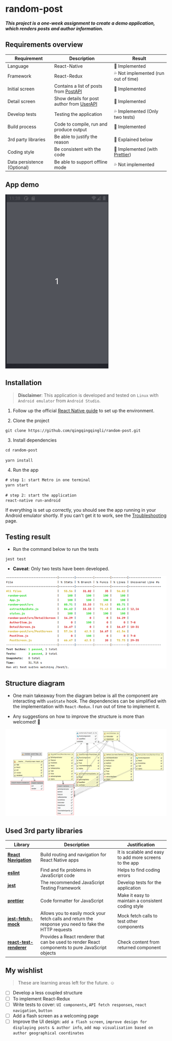 # random-post

***This project is a one-week assignment to create a demo application, which renders posts and author information.***

## Requirements overview

| Requirement | Description | Result |
| ------------| ----------- | ------ | 
| Language | React-Native | :rainbow: Implemented |
| Framework | React-Redux | :sweat_drops: Not implemented (run out of time) |
| Initial screen | Contains a list of posts from [PostAPI](http://jsonplaceholder.typicode.com/posts) | :rainbow: Implemented |
| Detail screen | Show details for post author from [UserAPI](http://jsonplaceholder.typicode.com/users) | :rainbow: Implemented |
| Develop tests | Testing the application | :sweat_drops: Implemented (Only two tests)|
| Build process | Code to compile, run and produce output | :rainbow: Implemented |
| 3rd party libraries | Be able to justify the reason | :rainbow: Explained below |
| Coding style | Be consistent with the code | :rainbow: Implemented (with [Prettier](https://www.npmjs.com/package/prettier)) |
| Data persistence (Optional) | Be able to support offline mode | :sweat_drops: Not implemented |

## App demo

[![random-post](https://github.com/qingqingqingli/random-post/blob/master/images/random-post.gif)](https://github.com/qingqingqingli/random-post)

## Installation

> **Disclaimer**: This application is developed and tested on `Linux` with `Android emulator` from `Android Studio`.

1. Follow up the official [React Native guide](https://reactnative.dev/docs/environment-setup) to set up the environment.

2. Clone the project
```shell
git clone https://github.com/qingqingqingli/random-post.git
```
3. Install dependencies
```shell
cd random-post

yarn install
```

4. Run the app
```shell
# step 1: start Metro in one terminal
yarn start

# step 2: start the application
react-native run-android
```
If everything is set up correctly, you should see the app running in your Android emulator shortly. If you can't get it to work, see the [Troubleshooting](https://reactnative.dev/docs/next/troubleshooting#content) page.

## Testing result

- Run the command below to run the tests
```shell
jest test
```

- **Caveat**: Only two tests have been developed.
  
[![jest-test](https://github.com/qingqingqingli/random-post/blob/master/images/jest-test.png)](https://github.com/qingqingqingli/random-post)

## Structure diagram

- One main takeaway from the diagram below is all the component are interacting with `useState` hook. The dependencies can be simplified with the implementation with `React-Redux`. I run out of time to implement it. 
  
- Any suggestions on how to improve the structure is more than welcomed! :yellow_heart:

[![project-structure](https://github.com/qingqingqingli/random-post/blob/master/images/project-structure.png)](https://github.com/qingqingqingli/random-post)

## Used 3rd party libraries

| Library | Description | Justification |
| --------| ----------- | ------------- | 
| [**React Navigation**](https://reactnavigation.org/) | Build routing and navigation for React Native apps | It is scalable and easy to add more screens to the app |
| [**eslint**](https://eslint.org/) | Find and fix problems in JavaScript code | Helps to find coding errors |
| [**jest**](https://jestjs.io/) | The recommended JavaScript Testing Framework | Develop tests for the application |
| [**prettier**](https://prettier.io/) | Code formatter for JavaScript | Make it easy to maintain a consistent coding style |
| [**jest-fetch-mock**](https://github.com/jefflau/jest-fetch-mock#readme) | Allows you to easily mock your fetch calls and return the response you need to fake the HTTP requests | Mock fetch calls to test other components |
| [**react-test-renderer**](https://reactjs.org/docs/test-renderer.html) | Provides a React renderer that can be used to render React components to pure JavaScript objects | Check content from returned component |

## My wishlist

> These are learning areas left for the future. :relaxed:

- [ ] Develop a less coupled structure
- [ ] To implement React-Redux
- [ ] Write tests to cover: `UI components`, `API fetch responses`, `react navigation`, `button`
- [ ] Add a flash screen as a welcoming page
- [ ] Improve the UI design: `add a flash screen`, `improve design for displaying posts & author info`, `add map visualisation based on author geographical coordinates`
